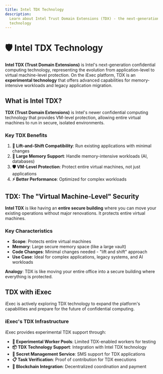 ```yaml
---
title: Intel TDX Technology
description:
  Learn about Intel Trust Domain Extensions (TDX) - the next-generation TEE
  technology
---
```


# 🛡️ Intel TDX Technology

**Intel TDX (Trust Domain Extensions)** is Intel's next-generation confidential
computing technology, representing the evolution from application-level to
virtual machine-level protection. On the iExec platform, TDX is an
**experimental technology** that offers advanced capabilities for
memory-intensive workloads and legacy application migration.

## What is Intel TDX?

**TDX (Trust Domain Extensions)** is Intel's newer confidential computing
technology that provides VM-level protection, allowing entire virtual machines
to run in secure, isolated environments.

### Key TDX Benefits

1. **🔄 Lift-and-Shift Compatibility**: Run existing applications with minimal
   changes
2. **💾 Large Memory Support**: Handle memory-intensive workloads (AI,
   databases)
3. **🛡️ VM-Level Protection**: Protect entire virtual machines, not just
   applications
4. **⚡ Better Performance**: Optimized for complex workloads

## TDX: The "Virtual Machine-Level" Security

**Intel TDX** is like having an **entire secure building** where you can move
your existing operations without major renovations. It protects entire virtual
machines.

### Key Characteristics

- **Scope**: Protects entire virtual machines
- **Memory**: Large secure memory space (like a large vault)
- **Code Changes**: Minimal changes needed - "lift and shift" approach
- **Use Case**: Ideal for complex applications, legacy systems, and AI workloads

**Analogy**: TDX is like moving your entire office into a secure building where
everything is protected.

## TDX with iExec

iExec is actively exploring TDX technology to expand the platform's capabilities
and prepare for the future of confidential computing.

### iExec's TDX Infrastructure

iExec provides experimental TDX support through:

- **🔬 Experimental Worker Pools**: Limited TDX-enabled workers for testing
- **📦 TDX Technology Support**: Integration with Intel TDX technology
- **🔐 Secret Management Service**: SMS support for TDX applications
- **📋 Task Verification**: Proof of contribution for TDX executions
- **🔗 Blockchain Integration**: Decentralized coordination and payment
